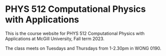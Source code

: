 # PHYS 512 Computational Physics with Applications

This is the course website for PHYS 512 Computational Physics with Applications at McGill University, Fall term 2023.

The class meets on Tuesdays and Thursdays from 1-2.30pm in WONG 0190.




<!--
## Contents

```{tableofcontents}
```
-->

